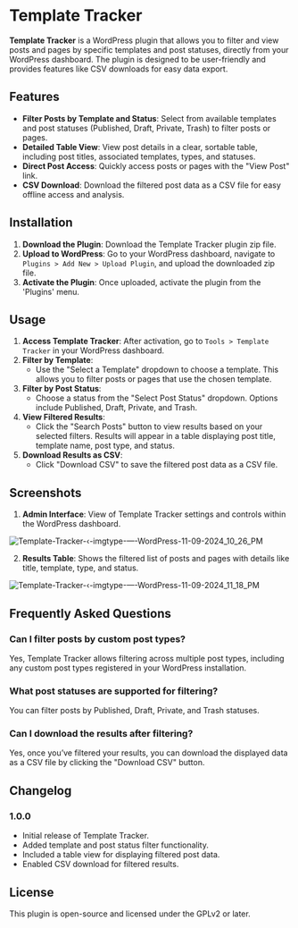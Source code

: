# Template Tracker

**Template Tracker** is a WordPress plugin that allows you to filter and view posts and pages by specific templates and post statuses, directly from your WordPress dashboard. The plugin is designed to be user-friendly and provides features like CSV downloads for easy data export.

## Features

- **Filter Posts by Template and Status**: Select from available templates and post statuses (Published, Draft, Private, Trash) to filter posts or pages.
- **Detailed Table View**: View post details in a clear, sortable table, including post titles, associated templates, types, and statuses.
- **Direct Post Access**: Quickly access posts or pages with the "View Post" link.
- **CSV Download**: Download the filtered post data as a CSV file for easy offline access and analysis.

## Installation

1. **Download the Plugin**: Download the Template Tracker plugin zip file.
2. **Upload to WordPress**: Go to your WordPress dashboard, navigate to `Plugins > Add New > Upload Plugin`, and upload the downloaded zip file.
3. **Activate the Plugin**: Once uploaded, activate the plugin from the 'Plugins' menu.

## Usage

1. **Access Template Tracker**: After activation, go to `Tools > Template Tracker` in your WordPress dashboard.
2. **Filter by Template**:
   - Use the "Select a Template" dropdown to choose a template. This allows you to filter posts or pages that use the chosen template.
3. **Filter by Post Status**:
   - Choose a status from the "Select Post Status" dropdown. Options include Published, Draft, Private, and Trash.
4. **View Filtered Results**:
   - Click the "Search Posts" button to view results based on your selected filters. Results will appear in a table displaying post title, template name, post type, and status.
5. **Download Results as CSV**:
   - Click "Download CSV" to save the filtered post data as a CSV file.

## Screenshots

1. **Admin Interface**: View of Template Tracker settings and controls within the WordPress dashboard.

![Template-Tracker-‹-imgtype-—-WordPress-11-09-2024_10_26_PM](https://github.com/user-attachments/assets/6023d456-6ed4-47e6-b19f-02557c6a1814)


2. **Results Table**: Shows the filtered list of posts and pages with details like title, template, type, and status.

![Template-Tracker-‹-imgtype-—-WordPress-11-09-2024_11_18_PM](https://github.com/user-attachments/assets/6f89b0b9-ddb8-4a05-9f63-8909b09ad1aa)


## Frequently Asked Questions

### Can I filter posts by custom post types?
Yes, Template Tracker allows filtering across multiple post types, including any custom post types registered in your WordPress installation.

### What post statuses are supported for filtering?
You can filter posts by Published, Draft, Private, and Trash statuses.

### Can I download the results after filtering?
Yes, once you’ve filtered your results, you can download the displayed data as a CSV file by clicking the "Download CSV" button.

## Changelog

### 1.0.0
- Initial release of Template Tracker.
- Added template and post status filter functionality.
- Included a table view for displaying filtered post data.
- Enabled CSV download for filtered results.

## License

This plugin is open-source and licensed under the GPLv2 or later.
